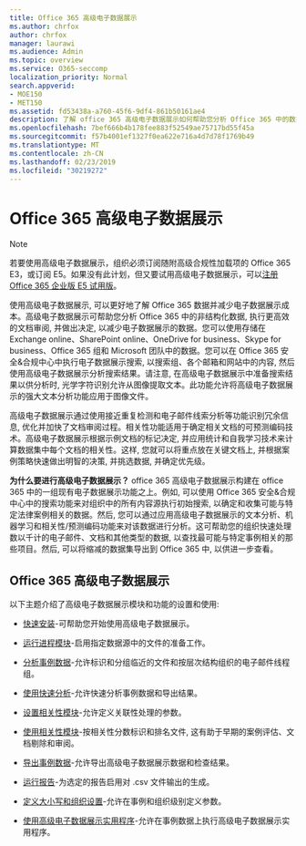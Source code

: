 ```yaml
---
title: Office 365 高级电子数据展示
ms.author: chrfox
author: chrfox
manager: laurawi
ms.audience: Admin
ms.topic: overview
ms.service: O365-seccomp
localization_priority: Normal
search.appverid:
- MOE150
- MET150
ms.assetid: fd53438a-a760-45f6-9df4-861b50161ae4
description: 了解 office 365 高级电子数据展示如何帮助您分析 Office 365 中的数据、优化文档审阅, 并做出高效电子数据展示的决策。
ms.openlocfilehash: 7bef666b4b178fee883f52549ae75717bd55f45a
ms.sourcegitcommit: f57b4001ef1327f0ea622e716a4d7d78f1769b49
ms.translationtype: MT
ms.contentlocale: zh-CN
ms.lasthandoff: 02/23/2019
ms.locfileid: "30219272"
---
```

# <a name="office-365-advanced-ediscovery"></a>Office 365 高级电子数据展示

> [!NOTE]
> 若要使用高级电子数据展示，组织必须订阅随附高级合规性加载项的 Office 365 E3，或订阅 E5。如果没有此计划，但又要试用高级电子数据展示，可以[注册 Office 365 企业版 E5 试用版](https://go.microsoft.com/fwlink/p/?LinkID=698279)。 
  
使用高级电子数据展示, 可以更好地了解 Office 365 数据并减少电子数据展示成本。高级电子数据展示可帮助您分析 Office 365 中的非结构化数据, 执行更高效的文档审阅, 并做出决定, 以减少电子数据展示的数据。您可以使用存储在 Exchange online、SharePoint online、OneDrive for business、Skype for business、Office 365 组和 Microsoft 团队中的数据。您可以在 Office 365 安全&amp;合规中心中执行电子数据展示搜索, 以搜索组、各个邮箱和网站中的内容, 然后使用高级电子数据展示分析搜索结果。请注意, 在高级电子数据展示中准备搜索结果以供分析时, 光学字符识别允许从图像提取文本。此功能允许将高级电子数据展示的强大文本分析功能应用于图像文件。
  
高级电子数据展示通过使用接近重复检测和电子邮件线索分析等功能识别冗余信息, 优化并加快了文档审阅过程。相关性功能适用于确定相关文档的可预测编码技术。高级电子数据展示根据示例文档的标记决定, 并应用统计和自我学习技术来计算数据集中每个文档的相关性。这样, 您就可以将重点放在关键文档上, 并根据案例策略快速做出明智的决策, 并挑选数据, 并确定优先级。
  
 **为什么要进行高级电子数据展示？** office 365 高级电子数据展示构建在 office 365 中的一组现有电子数据展示功能之上。例如, 可以使用 Office 365 安全&amp;合规中心中的搜索功能来对组织中的所有内容源执行初始搜索, 以确定和收集可能与特定法律案例相关的数据。然后, 您可以通过应用高级电子数据展示的文本分析、机器学习和相关性/预测编码功能来对该数据进行分析。这可帮助您的组织快速处理数以千计的电子邮件、文档和其他类型的数据, 以查找最可能与特定事例相关的那些项目。然后, 可以将缩减的数据集导出到 Office 365 中, 以供进一步查看。 
  
## <a name="office-365-advanced-ediscovery"></a>Office 365 高级电子数据展示

以下主题介绍了高级电子数据展示模块和功能的设置和使用:
  
- [快速安装](quick-setup-for-advanced-ediscovery.md)-可帮助您开始使用高级电子数据展示。 
    
- [运行进程模块](run-the-process-module-in-advanced-ediscovery.md)-启用指定数据源中的文件的准备工作。 
    
- [分析事例数据](analyze-case-data-with-advanced-ediscovery.md)-允许标识和分组临近的文件和按层次结构组织的电子邮件线程组。 

- [使用快速分析](use-express-analysis-in-advanced-ediscovery.md)-允许快速分析事例数据和导出结果。 
    
- [设置相关性模块](manage-relevance-setup-in-advanced-ediscovery.md)-允许定义关联性处理的参数。 
    
- [使用相关性模块](use-relevance-in-advanced-ediscovery.md)-按相关性分数标识和排名文件, 这有助于早期的案例评估、文档剔除和审阅。 
    
- [导出事例数据](export-case-data-in-advanced-ediscovery.md)-允许导出高级电子数据展示数据和检查结果。 
    
- [运行报告](run-reports-in-advanced-ediscovery.md)-为选定的报告启用对 .csv 文件输出的生成。 
    
- [定义大小写和组织设置](define-case-and-tenant-settings-in-advanced-ediscovery.md)-允许在事例和组织级别定义参数。 
    
- [使用高级电子数据展示实用程序](use-advanced-ediscovery-utilities.md)-允许在事例数据上执行高级电子数据展示实用程序。 
